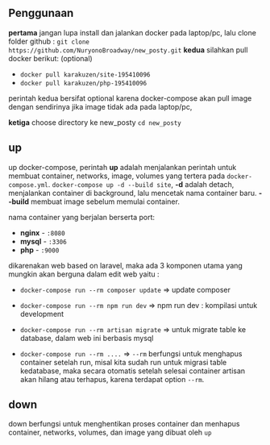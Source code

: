 ## Penggunaan

**pertama**
jangan lupa install dan jalankan docker pada laptop/pc, lalu clone folder github : `git clone https://github.com/NuryonoBroadway/new_posty.git`
**kedua**
silahkan pull docker berikut: (optional)

- `docker pull karakuzen/site-195410096`
- `docker pull karakuzen/php-195410096`

perintah kedua bersifat optional karena docker-compose akan pull image dengan sendirinya jika image tidak ada pada laptop/pc,

**ketiga**
choose directory ke new_posty `cd new_posty`

## up

up docker-compose, perintah **up** adalah menjalankan perintah untuk membuat container, networks, image, volumes yang tertera pada `docker-compose.yml`. `docker-compose up -d --build site`,  **-d** adalah detach, menjalankan container di background, lalu mencetak nama container baru. **--build** membuat image sebelum memulai container.

nama container yang berjalan berserta port:
- **nginx** - `:8080`
- **mysql** - `:3306`
- **php** - `:9000`

dikarenakan web based on laravel, maka ada 3 komponen utama yang mungkin akan berguna dalam edit web yaitu :
- `docker-compose run --rm composer update` => update composer
- `docker-compose run --rm npm run dev` => npm run dev : kompilasi untuk development
- `docker-compose run --rm artisan migrate` => untuk migrate table ke database, dalam web ini berbasis mysql

- `docker-compose run --rm ....` => `--rm` berfungsi untuk menghapus container setelah run, misal kita sudah run untuk migrasi table kedatabase, maka secara otomatis setelah selesai container artisan akan hilang atau terhapus, karena terdapat option `--rm`.

## down

down berfungsi untuk menghentikan proses container dan menhapus container, networks, volumes, dan image yang dibuat oleh `up`